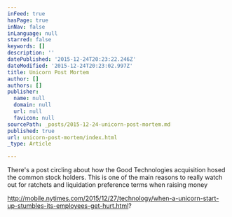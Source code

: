 ```yaml
---
inFeed: true
hasPage: true
inNav: false
inLanguage: null
starred: false
keywords: []
description: ''
datePublished: '2015-12-24T20:23:22.246Z'
dateModified: '2015-12-24T20:23:02.997Z'
title: Unicorn Post Mortem
author: []
authors: []
publisher:
  name: null
  domain: null
  url: null
  favicon: null
sourcePath: _posts/2015-12-24-unicorn-post-mortem.md
published: true
url: unicorn-post-mortem/index.html
_type: Article

---
```

There's a post circling about how the Good Technologies acquisition hosed the common stock holders. This is one of the main reasons to really watch out for ratchets and liquidation preference terms when raising money

http://mobile.nytimes.com/2015/12/27/technology/when-a-unicorn-start-up-stumbles-its-employees-get-hurt.html?